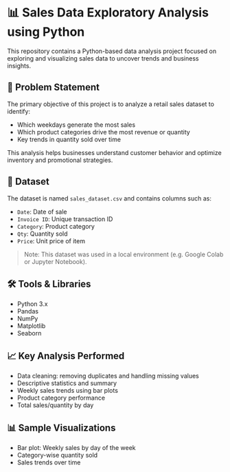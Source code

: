 # 📊 Sales Data Exploratory Analysis using Python

This repository contains a Python-based data analysis project focused on exploring and visualizing sales data to uncover trends and business insights.

## 🧩 Problem Statement

The primary objective of this project is to analyze a retail sales dataset to identify:
- Which weekdays generate the most sales
- Which product categories drive the most revenue or quantity
- Key trends in quantity sold over time

This analysis helps businesses understand customer behavior and optimize inventory and promotional strategies.

## 📁 Dataset

The dataset is named `sales_dataset.csv` and contains columns such as:
- `Date`: Date of sale
- `Invoice ID`: Unique transaction ID
- `Category`: Product category
- `Qty`: Quantity sold
- `Price`: Unit price of item

> Note: This dataset was used in a local environment (e.g. Google Colab or Jupyter Notebook).

## 🛠️ Tools & Libraries

- Python 3.x
- Pandas
- NumPy
- Matplotlib
- Seaborn

## 📈 Key Analysis Performed

- Data cleaning: removing duplicates and handling missing values
- Descriptive statistics and summary
- Weekly sales trends using bar plots
- Product category performance
- Total sales/quantity by day

## 📊 Sample Visualizations

- Bar plot: Weekly sales by day of the week
- Category-wise quantity sold
- Sales trends over time


